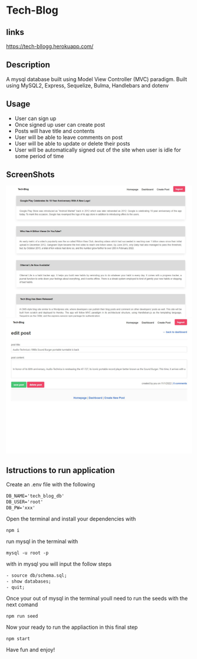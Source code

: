# Tech-Blog
## links
https://tech-bllogg.herokuapp.com/

## Description
A mysql database built using Model View Controller (MVC) paradigm. Built using MySQL2, Express, Sequelize, Bulma, Handlebars and dotenv

## Usage 
- User can sign up
- Once signed up user can create post 
- Posts will have title and contents
- User will be able to leave comments on post
-  User will be able to update or delete their posts
- User will be automatically signed out of the site when user is idle for some period of time

## ScreenShots
![Alt](/public/img/Tech_blog%201.jpg)
![Alt](/public/img/Tech_blog%202.jpg)

## Istructions to run application
Create an .env file with the following 
```
DB_NAME='tech_blog_db'
DB_USER='root'
DB_PW='xxx'
```
Open the terminal and install your dependencies with
```
npm i
```
run mysql in the terminal with 
```
mysql -u root -p
```
with in mysql you will input the follow steps
```
- source db/schema.sql;
- show databases;
- quit; 
```
Once your out of mysql in the terminal youll need to run the seeds with the next comand
```
npm run seed
```
Now your ready to run the appliaction in this final step
```
npm start
```
Have fun and enjoy!